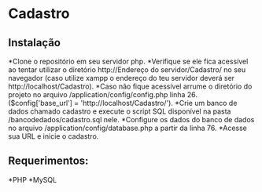 # Cadastro



## Instalação

*Clone o repositório em seu servidor php.
*Verifique se ele fica acessível ao tentar utilizar o diretório http://Endereço do servidor/Cadastro/ no seu navegador (caso utilize xampp o endereço do teu servidor deverá ser http://localhost/Cadastro).
*Caso não fique acessível arrume o diretório do projeto no arquivo /application/config/config.php linha 26. ($config['base_url'] = 'http://localhost/Cadastro/').
*Crie um banco de dados chamado cadastro e execute o script SQL disponível na pasta /bancodedados/cadastro.sql nele.
*Configure os dados do banco de dados no arquivo /application/config/database.php a partir da linha 76.
*Acesse sua URL e inicie o cadastro.

## Requerimentos:

*PHP
*MySQL


